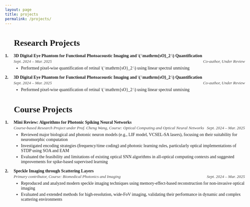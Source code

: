 ```yaml
---
layout: page
title: projects
permalink: /projects/
---
```


<h1> 🔬 Research Projects  </h1>

<html lang="en">
<head>
  <meta charset="UTF-8">
  <title>CV Entry</title>
  <script src="https://polyfill.io/v3/polyfill.min.js?features=es6"></script>
  <script id="MathJax-script" async
    src="https://cdn.jsdelivr.net/npm/mathjax@3/es5/tex-mml-chtml.js">
  </script>
  <style>
    body {
      font-family: 'Georgia', serif;
      margin: 40px;
      max-width: 1000px;
    }

    .project-entry {
      margin-bottom: 24px;
    }

    .entry-header {
      display: flex;
      align-items: baseline;
    }

    .entry-number {
      font-weight: bold;
      margin-right: 8px;
      min-width: 20px;
    }

    .entry-title {
      font-weight: bold;
      white-space: nowrap; /* Prevents awkward word break */
      flex: 1;
    }

    .entry-meta {
      display: flex;
      justify-content: space-between;
      font-style: italic;
      font-size: 0.95em;
      color: #444;
      margin-left: 28px;
      margin-top: 2px;
    }

    .entry-details {
      margin-left: 28px;
      margin-top: 6px;
    }

    .entry-details li {
      margin-bottom: 4px;
    }

    /* Optional: let title shrink on small screens */
    @media (max-width: 700px) {
      .entry-title {
        white-space: normal;
      }
    }
  </style>
</head>
<body>

<div class="project-entry">
  <div class="entry-header">
    <div class="entry-number">1.</div>
    <div class="entry-title">
      3D Digital Eye Phantom for Functional Photoacoustic Imaging and \( \mathrm{sO}_2 \) Quantification
    </div>
  </div>
  <div class="entry-meta">
    <div>Sept. 2024 – Mar. 2025</div>
    <div>Co-author, Under Review</div>
  </div>
  <ul class="entry-details">
    <li>Performed pixel-wise quantification of retinal \( \mathrm{sO}_2 \) using linear spectral unmixing</li>
  </ul>
</div>

<div class="project-entry">
  <div class="entry-header">
    <div class="entry-number">2.</div>
    <div class="entry-title">
      3D Digital Eye Phantom for Functional Photoacoustic Imaging and \( \mathrm{sO}_2 \) Quantification
    </div>
  </div>
  <div class="entry-meta">
    <div>Sept. 2024 – Mar. 2025</div>
    <div>Co-author, Under Review</div>
  </div>
  <ul class="entry-details">
    <li>Performed pixel-wise quantification of retinal \( \mathrm{sO}_2 \) using linear spectral unmixing</li>
  </ul>
</div>








<h1> 📃 Course Projects  </h1>


<html lang="en">
<head>
  <meta charset="UTF-8">
  <title>CV Entry</title>
  <script src="https://polyfill.io/v3/polyfill.min.js?features=es6"></script>
  <script id="MathJax-script" async
    src="https://cdn.jsdelivr.net/npm/mathjax@3/es5/tex-mml-chtml.js">
  </script>
  <style>
    body {
      font-family: 'Georgia', serif;
      margin: 40px;
      max-width: 800px;
    }

    .project-entry {
      margin-bottom: 24px;
    }

    .entry-header {
      display: flex;
      align-items: baseline;
    }

    .entry-number {
      font-weight: bold;
      margin-right: 8px;
      min-width: 20px;
    }

    .entry-title {
      font-weight: bold;
      white-space: nowrap; /* Prevents awkward word break */
      flex: 1;
    }

    .entry-meta {
      display: flex;
      justify-content: space-between;
      font-style: italic;
      font-size: 0.95em;
      color: #444;
      margin-left: 28px;
      margin-top: 2px;
    }

    .entry-details {
      margin-left: 28px;
      margin-top: 6px;
    }

    .entry-details li {
      margin-bottom: 4px;
    }

    /* Optional: let title shrink on small screens */
    @media (max-width: 700px) {
      .entry-title {
        white-space: normal;
      }
    }
  </style>
</head>
<body>

<div class="project-entry">
  <div class="entry-header">
    <div class="entry-number">1.</div>
    <div class="entry-title">
      Mini Review: Algorithms for Photonic Spiking Neural Networks
    </div>
  </div>
  <div class="entry-meta">
    <div>Course-based Research Project under Prof. Cheng Wang, Course: Optical Computing and Optical Neural Networks</div>
    <div>Sept. 2024 – Mar. 2025</div>
  </div>
  <ul class="entry-details">
    <li>Reviewed major biological and photonic neuron models (e.g., LIF model, VCSEL-SA lasers), focusing on their suitability for neuromorphic computation</li>
    <li>Investigated encoding strategies (frequency/time coding) and photonic learning rules, particularly optical implementations of STDP using SOA and EAM</li>
    <li>Evaluated the feasibility and limitations of existing optical SNN algorithms in all-optical computing contexts and suggested improvements for spike-based supervised learning</li>
  </ul>
</div>


<div class="project-entry">
  <div class="entry-header">
    <div class="entry-number">2.</div>
    <div class="entry-title">
      Speckle Imaging through Scattering Layers
    </div>
  </div>
  <div class="entry-meta">
    <div>Primary contributor, Course: Biomedical Photonics and Imaging</div>
    <div>Sept. 2024 – Mar. 2025</div>
  </div>
  <ul class="entry-details">
    <li>Reproduced and analyzed modern speckle imaging techniques using memory-effect-based reconstruction for non-invasive optical imaging</li>
    <li>Evaluated and extended methods for high-resolution, wide-FoV imaging, validating their performance in dynamic and complex scattering environments</li>
  </ul>
</div>







